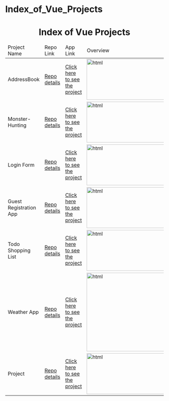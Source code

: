 # Index_of_Vue_Projects


<p align="center"> 

<h1 align="center">Index of Vue Projects</h1>

</p>

<table>
    <thead>
        <tr>
            <td>Project Name</td>
            <td>Repo Link</td>
            <td>App Link</td>
            <td>Overview</td>
        </tr>
    </thead>
    <tbody> 
        <tr>
            <td>AddressBook</td>
            <td><a href="https://github.com/BasakKurtLab/addressbook" target="_blank">Repo details</a></td>
            <td><a href="https://basakkurtlab.github.io/addressbook/" target="_blank">Click here to see the project</a></td>
            <td><img style="width:500px;" src="" alt="html" height=130></td> 
        </tr>
        <tr>
            <td>Monster-Hunting</td>
            <td><a href="https://github.com/BasakKurtLab/Monster-Hunting" target="_blank">Repo details</a></td>
            <td><a href="https://basakkurtlab.github.io/Monster-Hunting/" target="_blank">Click here to see the project</a></td>
            <td><img style="width:500px;" src="" alt="html" height=130></td> 
        </tr>
         <tr>
            <td>Login Form</td>
            <td><a href="https://github.com/BasakKurtLab/Login" target="_blank">Repo details</a></td>
            <td><a href="https://basakkurtlab.github.io/Login/" target="_blank">Click here to see the project</a></td>
            <td><img style="width:500px;" src="https://user-images.githubusercontent.com/79793959/139823925-f041887f-fe2e-45ca-a3fd-ed58a48353e5.png" alt="html" height=130></td> 
        </tr>
        <tr>
            <td>Guest Registration App</td>
            <td><a href="https://github.com/BasakKurtLab/Guest-Reg-App" target="_blank">Repo details</a></td>
            <td><a href="https://guest-reg-app.netlify.app/" target="_blank">Click here to see the project</a></td>
            <td><img style="width:500px;" src="" alt="html" height=130></td> 
        </tr>
         <tr>
            <td>Todo Shopping List</td>
            <td><a href="https://github.com/BasakKurtLab/todo-shopping-list" target="_blank">Repo details</a></td>
            <td><a href="https://todolist-vue-created.netlify.app/#/" target="_blank">Click here to see the project</a></td>
            <td><img style="width:250px;" src="https://user-images.githubusercontent.com/79793959/139823524-712b8e19-e42c-4402-b23e-6d93214d7700.png" alt="html" height=130></td> 
        </tr>
         <tr>
            <td>Weather App</td>
            <td><a href="https://github.com/BasakKurtLab/Weather_App" target="_blank">Repo details</a></td>
            <td><a href="https://peaceful-easley-eabf6a.netlify.app/" target="_blank">Click here to see the project</a></td>
            <td><img style="width:250px;" src="https://user-images.githubusercontent.com/79793959/139822450-0dfac236-a587-4925-bef4-5f8da9cd6876.png" alt="html" ></td> 
        </tr>
         <tr>
            <td>Project</td>
            <td><a href="" target="_blank">Repo details</a></td>
            <td><a href="" target="_blank">Click here to see the project</a></td>
            <td><img style="width:500px;" src="" alt="html" height=130></td> 
        </tr>
      
</tbody>
</table>